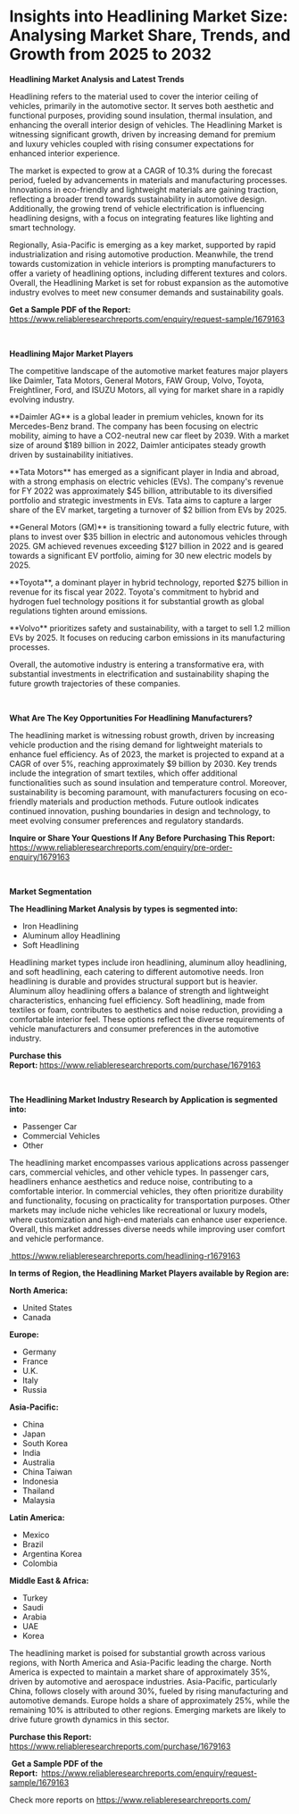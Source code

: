 <p><h1>Insights into Headlining Market Size: Analysing Market Share, Trends, and Growth from 2025 to 2032</h1></p><p><strong>Headlining Market Analysis and Latest Trends</strong></p>
<p><p>Headlining refers to the material used to cover the interior ceiling of vehicles, primarily in the automotive sector. It serves both aesthetic and functional purposes, providing sound insulation, thermal insulation, and enhancing the overall interior design of vehicles. The Headlining Market is witnessing significant growth, driven by increasing demand for premium and luxury vehicles coupled with rising consumer expectations for enhanced interior experience.</p><p>The market is expected to grow at a CAGR of 10.3% during the forecast period, fueled by advancements in materials and manufacturing processes. Innovations in eco-friendly and lightweight materials are gaining traction, reflecting a broader trend towards sustainability in automotive design. Additionally, the growing trend of vehicle electrification is influencing headlining designs, with a focus on integrating features like lighting and smart technology.</p><p>Regionally, Asia-Pacific is emerging as a key market, supported by rapid industrialization and rising automotive production. Meanwhile, the trend towards customization in vehicle interiors is prompting manufacturers to offer a variety of headlining options, including different textures and colors. Overall, the Headlining Market is set for robust expansion as the automotive industry evolves to meet new consumer demands and sustainability goals.</p></p>
<p><strong>Get a Sample PDF of the Report:&nbsp;</strong> <a href="https://www.reliableresearchreports.com/enquiry/request-sample/1679163?utm_campaign=2290&utm_medium=2&utm_source=Github&utm_content=ia&utm_term=30032025&utm_id=headlining">https://www.reliableresearchreports.com/enquiry/request-sample/1679163</a></p>
<p>&nbsp;</p>
<p><strong>Headlining Major Market Players</strong></p>
<p><p>The competitive landscape of the automotive market features major players like Daimler, Tata Motors, General Motors, FAW Group, Volvo, Toyota, Freightliner, Ford, and ISUZU Motors, all vying for market share in a rapidly evolving industry.</p><p>**Daimler AG** is a global leader in premium vehicles, known for its Mercedes-Benz brand. The company has been focusing on electric mobility, aiming to have a CO2-neutral new car fleet by 2039. With a market size of around $189 billion in 2022, Daimler anticipates steady growth driven by sustainability initiatives.</p><p>**Tata Motors** has emerged as a significant player in India and abroad, with a strong emphasis on electric vehicles (EVs). The company's revenue for FY 2022 was approximately $45 billion, attributable to its diversified portfolio and strategic investments in EVs. Tata aims to capture a larger share of the EV market, targeting a turnover of $2 billion from EVs by 2025.</p><p>**General Motors (GM)** is transitioning toward a fully electric future, with plans to invest over $35 billion in electric and autonomous vehicles through 2025. GM achieved revenues exceeding $127 billion in 2022 and is geared towards a significant EV portfolio, aiming for 30 new electric models by 2025.</p><p>**Toyota**, a dominant player in hybrid technology, reported $275 billion in revenue for its fiscal year 2022. Toyota's commitment to hybrid and hydrogen fuel technology positions it for substantial growth as global regulations tighten around emissions.</p><p>**Volvo** prioritizes safety and sustainability, with a target to sell 1.2 million EVs by 2025. It focuses on reducing carbon emissions in its manufacturing processes.</p><p>Overall, the automotive industry is entering a transformative era, with substantial investments in electrification and sustainability shaping the future growth trajectories of these companies.</p></p>
<p>&nbsp;</p>
<p><strong>What Are The Key Opportunities For Headlining Manufacturers?</strong></p>
<p><p>The headlining market is witnessing robust growth, driven by increasing vehicle production and the rising demand for lightweight materials to enhance fuel efficiency. As of 2023, the market is projected to expand at a CAGR of over 5%, reaching approximately $9 billion by 2030. Key trends include the integration of smart textiles, which offer additional functionalities such as sound insulation and temperature control. Moreover, sustainability is becoming paramount, with manufacturers focusing on eco-friendly materials and production methods. Future outlook indicates continued innovation, pushing boundaries in design and technology, to meet evolving consumer preferences and regulatory standards.</p></p>
<p><strong>Inquire or Share Your Questions If Any Before Purchasing This Report:</strong> <a href="https://www.reliableresearchreports.com/enquiry/pre-order-enquiry/1679163?utm_campaign=2290&utm_medium=2&utm_source=Github&utm_content=ia&utm_term=30032025&utm_id=headlining">https://www.reliableresearchreports.com/enquiry/pre-order-enquiry/1679163</a></p>
<p>&nbsp;</p>
<p><strong>Market Segmentation</strong></p>
<p><strong>The Headlining Market Analysis by types is segmented into:</strong></p>
<p><ul><li>Iron Headlining</li><li>Aluminum alloy Headlining</li><li>Soft Headlining</li></ul></p>
<p><p>Headlining market types include iron headlining, aluminum alloy headlining, and soft headlining, each catering to different automotive needs. Iron headlining is durable and provides structural support but is heavier. Aluminum alloy headlining offers a balance of strength and lightweight characteristics, enhancing fuel efficiency. Soft headlining, made from textiles or foam, contributes to aesthetics and noise reduction, providing a comfortable interior feel. These options reflect the diverse requirements of vehicle manufacturers and consumer preferences in the automotive industry.</p></p>
<p><strong>Purchase this Report:&nbsp;</strong><a href="https://www.reliableresearchreports.com/purchase/1679163?utm_campaign=2290&utm_medium=2&utm_source=Github&utm_content=ia&utm_term=30032025&utm_id=headlining">https://www.reliableresearchreports.com/purchase/1679163</a></p>
<p>&nbsp;</p>
<p><strong>The Headlining Market Industry Research by Application is segmented into:</strong></p>
<p><ul><li>Passenger Car</li><li>Commercial Vehicles</li><li>Other</li></ul></p>
<p><p>The headlining market encompasses various applications across passenger cars, commercial vehicles, and other vehicle types. In passenger cars, headliners enhance aesthetics and reduce noise, contributing to a comfortable interior. In commercial vehicles, they often prioritize durability and functionality, focusing on practicality for transportation purposes. Other markets may include niche vehicles like recreational or luxury models, where customization and high-end materials can enhance user experience. Overall, this market addresses diverse needs while improving user comfort and vehicle performance.</p></p>
<p><a href="https://www.reliableresearchreports.com/headlining-r1679163?utm_campaign=2290&utm_medium=2&utm_source=Github&utm_content=ia&utm_term=30032025&utm_id=headlining">&nbsp;https://www.reliableresearchreports.com/headlining-r1679163</a></p>
<p><strong>In terms of Region, the Headlining Market Players available by Region are:</strong></p>
<p>
    <p> <strong> North America: </strong>
        <ul>
            <li>United States</li>
            <li>Canada</li>
        </ul>
        </p> 
    <p> <strong> Europe: </strong>
        <ul>
            <li>Germany</li>
            <li>France</li>
            <li>U.K.</li>
            <li>Italy</li>
            <li>Russia</li>
        </ul>
        </p> 
    <p> <strong> Asia-Pacific: </strong>
        <ul>
            <li>China</li>
            <li>Japan</li>
            <li>South Korea</li>
            <li>India</li>
            <li>Australia</li>
            <li>China Taiwan</li>
            <li>Indonesia</li>
            <li>Thailand</li>
            <li>Malaysia</li>
        </ul>
        </p> 
    <p> <strong> Latin America: </strong>
        <ul>
            <li>Mexico</li>
            <li>Brazil</li>
            <li>Argentina Korea</li>
            <li>Colombia</li>
        </ul>
        </p> 
    <p> <strong> Middle East & Africa: </strong>
        <ul>
            <li>Turkey</li>
            <li>Saudi</li>
            <li>Arabia</li>
            <li>UAE</li>
            <li>Korea</li>
        </ul>
    </p>
    </p>
<p><p>The headlining market is poised for substantial growth across various regions, with North America and Asia-Pacific leading the charge. North America is expected to maintain a market share of approximately 35%, driven by automotive and aerospace industries. Asia-Pacific, particularly China, follows closely with around 30%, fueled by rising manufacturing and automotive demands. Europe holds a share of approximately 25%, while the remaining 10% is attributed to other regions. Emerging markets are likely to drive future growth dynamics in this sector.</p></p>
<p><strong>Purchase this Report: </strong><a href="https://www.reliableresearchreports.com/purchase/1679163?utm_campaign=2290&utm_medium=2&utm_source=Github&utm_content=ia&utm_term=30032025&utm_id=headlining">https://www.reliableresearchreports.com/purchase/1679163</a></p>
<p>&nbsp;<strong>Get a Sample PDF of the Report:&nbsp;&nbsp;</strong><a href="https://www.reliableresearchreports.com/enquiry/request-sample/1679163?utm_campaign=2290&utm_medium=2&utm_source=Github&utm_content=ia&utm_term=30032025&utm_id=headlining">https://www.reliableresearchreports.com/enquiry/request-sample/1679163</a></p>
<p><strong></strong></p>
<p>Check more reports on <a href="https://www.reliableresearchreports.com/?utm_campaign=2290&utm_medium=2&utm_source=Github&utm_content=ia&utm_term=30032025&utm_id=headlining">https://www.reliableresearchreports.com/</a></p>
